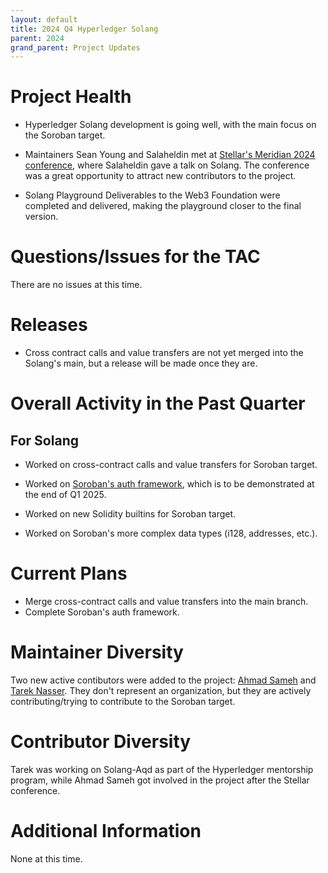 ```yaml
---
layout: default
title: 2024 Q4 Hyperledger Solang
parent: 2024
grand_parent: Project Updates
---
```


# Project Health

* Hyperledger Solang development is going well, with the main focus on the Soroban target.

* Maintainers Sean Young and Salaheldin met at [Stellar's Meridian 2024 conference](https://meridian.stellar.org/), where Salaheldin gave a talk on Solang. The conference was a great opportunity to attract new contributors to the project.

* Solang Playground Deliverables to the Web3 Foundation were completed and delivered, making the playground closer to the final version.

# Questions/Issues for the TAC

There are no issues at this time.

# Releases

* Cross contract calls and value transfers are not yet merged into the Solang's main, but a release will be made once they are.

# Overall Activity in the Past Quarter

## For Solang

* Worked on cross-contract calls and value transfers for Soroban target.

* Worked on [Soroban's auth framework](https://github.com/stellar/stellar-protocol/blob/master/core/cap-0046-11.md), which is to be demonstrated at the end of Q1 2025. 

* Worked on new Solidity builtins for Soroban target.

* Worked on Soroban's more complex data types (i128, addresses, etc.).

# Current Plans

* Merge cross-contract calls and value transfers into the main branch.
* Complete Soroban's auth framework.

# Maintainer Diversity

Two new active contibutors were added to the project: [Ahmad Sameh](https://github.com/ahmadsamehh) and [Tarek Nasser](https://github.com/tareknaser).
They don't represent an organization, but they are actively contributing/trying to contribute to the Soroban target.

# Contributor Diversity

Tarek was working on Solang-Aqd as part of the Hyperledger mentorship program, while Ahmad Sameh got involved in the project after the Stellar conference.

# Additional Information

None at this time.

